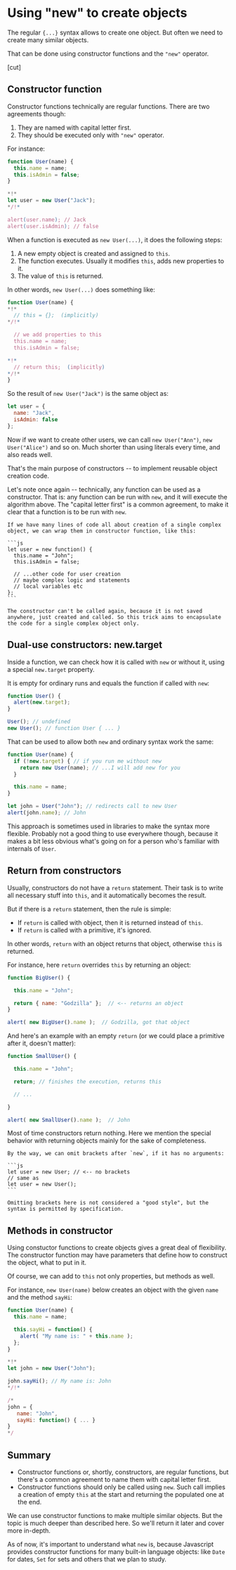 # Using "new" to create objects

The regular `{...}` syntax allows to create one object. But often we need to create many similar objects.

That can be done using constructor functions and the `"new"` operator.

[cut]

## Constructor function

Constructor functions technically are regular functions. There are two agreements though:

1. They are named with capital letter first.
2. They should be executed only with `"new"` operator.

For instance:

```js run
function User(name) {
  this.name = name;
  this.isAdmin = false;
}

*!*
let user = new User("Jack");
*/!*

alert(user.name); // Jack
alert(user.isAdmin); // false
```

When a function is executed as `new User(...)`, it does the following steps:

1. A new empty object is created and assigned to `this`.
2. The function executes. Usually it modifies `this`, adds new properties to it.
3. The value of `this` is returned.

In other words, `new User(...)` does something like:

```js
function User(name) {
*!*
  // this = {};  (implicitly)
*/!*

  // we add properties to this
  this.name = name;
  this.isAdmin = false;

*!*
  // return this;  (implicitly)
*/!*
}
```

So the result of `new User("Jack")` is the same object as:

```js
let user = {
  name: "Jack",
  isAdmin: false
};
```

Now if we want to create other users, we can call `new User("Ann")`, `new User("Alice")` and so on. Much shorter than using literals every time, and also reads well. 

That's the main purpose of constructors -- to implement reusable object creation code.

Let's note once again -- technically, any function can be used as a constructor. That is: any function can be run with `new`, and it will execute the algorithm above. The "capital letter first" is a common agreement, to make it clear that a function is to be run with `new`.

````smart header="new function() { ... }"
If we have many lines of code all about creation of a single complex object, we can wrap them in constructor function, like this:

```js
let user = new function() {
  this.name = "John";
  this.isAdmin = false;

  // ...other code for user creation
  // maybe complex logic and statements
  // local variables etc
};
```

The constructor can't be called again, because it is not saved anywhere, just created and called. So this trick aims to encapsulate the code for a single complex object only.
````

## Dual-use constructors: new.target 

Inside a function, we can check how it is called with `new` or without it, using a special `new.target` property.

It is empty for ordinary runs and equals the function if called with `new`:

```js run
function User() {
  alert(new.target);
}

User(); // undefined
new User(); // function User { ... }
```

That can be used to allow both `new` and ordinary syntax work the same:


```js run
function User(name) {
  if (!new.target) { // if you run me without new
    return new User(name); // ...I will add new for you
  }

  this.name = name;
}

let john = User("John"); // redirects call to new User
alert(john.name); // John
```

This approach is sometimes used in libraries to make the syntax more flexible. Probably not a good thing to use everywhere though, because it makes a bit less obvious what's going on for a person who's familiar with internals of `User`.

## Return from constructors

Usually, constructors do not have a `return` statement. Their task is to write all necessary stuff into `this`, and it automatically becomes the result.

But if there is a `return` statement, then the rule is simple:

- If `return` is called with object, then it is returned instead of `this`.
- If `return` is called with a primitive, it's ignored.

In other words, `return` with an object returns that object, otherwise `this` is returned.

For instance, here `return` overrides `this` by returning an object:

```js run 
function BigUser() {

  this.name = "John";

  return { name: "Godzilla" };  // <-- returns an object
}

alert( new BigUser().name );  // Godzilla, got that object
```

And here's an example with an empty `return` (or we could place a primitive after it, doesn't matter):

```js run 
function SmallUser() {

  this.name = "John";

  return; // finishes the execution, returns this

  // ...

}

alert( new SmallUser().name );  // John
```

Most of time constructors return nothing. Here we mention the special behavior with returning objects mainly for the sake of completeness.

````smart header="Omitting brackets"
By the way, we can omit brackets after `new`, if it has no arguments:

```js
let user = new User; // <-- no brackets
// same as
let user = new User();
```

Omitting brackets here is not considered a "good style", but the syntax is permitted by specification.
````

## Methods in constructor

Using constuctor functions to create objects gives a great deal of flexibility. The constructor function may have parameters that define how to construct the object, what to put in it.

Of course, we can add to `this` not only properties, but methods as well.

For instance, `new User(name)` below creates an object with the given `name` and the method `sayHi`:

```js run
function User(name) {
  this.name = name;

  this.sayHi = function() {
    alert( "My name is: " + this.name );
  };
}

*!*
let john = new User("John");

john.sayHi(); // My name is: John
*/!*

/* 
john = {
   name: "John",
   sayHi: function() { ... }
}
*/
```

## Summary

- Constructor functions or, shortly, constructors, are regular functions, but there's a common agreement to name them with capital letter first.
- Constructor functions should only be called using `new`. Such call implies a creation of empty `this` at the start and returning the populated one at the end.

We can use constructor functions to make multiple similar objects. But the topic is much deeper than described here. So we'll return it later and cover more in-depth. 

As of now, it's important to understand what `new` is, because Javascript provides constructor functions for many built-in language objects: like `Date` for dates, `Set` for sets and others that we plan to study.



